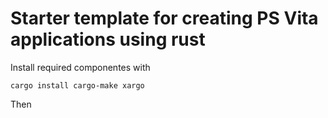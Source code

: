 # Starter template for creating PS Vita applications using rust

Install required componentes with

`cargo install cargo-make xargo`

Then
